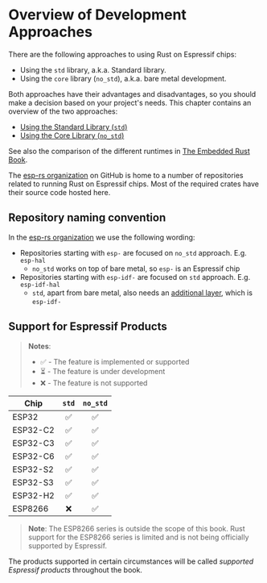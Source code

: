# Overview of Development Approaches

There are the following approaches to using Rust on Espressif chips:

- Using the `std` library, a.k.a. Standard library.
- Using the `core` library (`no_std`), a.k.a. bare metal development.

Both approaches have their advantages and disadvantages, so you should make a decision based on your project's needs. This chapter contains an overview of the two approaches:

- [Using the Standard Library (`std`)][rust-esp-book-std]
- [Using the Core Library (`no_std`)][rust-esp-book-no-std]

[rust-esp-book-std]: ./using-the-standard-library.md
[rust-esp-book-no-std]: ./bare-metal.md

See also the comparison of the different runtimes in [The Embedded Rust Book][embedded-rust-book-intro-std].

[embedded-rust-book-intro-std]: https://docs.rust-embedded.org/book/intro/no-std.html#a-no_std-rust-environment

The [esp-rs organization] on GitHub is home to a number of repositories related to running Rust on Espressif chips. Most of the required crates have their source code hosted here.

## Repository naming convention

In the [esp-rs organization] we use the following wording:
- Repositories starting with `esp-` are focused on `no_std` approach. E.g. `esp-hal`
  - `no_std` works on top of bare metal, so `esp-` is an Espressif chip
- Repositories starting with `esp-idf-` are focused on `std` approach. E.g. `esp-idf-hal`
  - `std`, apart from bare metal, also needs an [additional layer](https://github.com/espressif/esp-idf), which is `esp-idf-`

[esp-rs organization]: https://github.com/esp-rs/

## Support for Espressif Products

> **Notes**:
>
> - ✅ - The feature is implemented or supported
> - ⏳ - The feature is under development
> - ❌ - The feature is not supported

| Chip     | `std` | `no_std` |
| -------- | :---: | :------: |
| ESP32    |   ✅   |    ✅     |
| ESP32-C2 |   ✅   |    ✅     |
| ESP32-C3 |   ✅   |    ✅     |
| ESP32-C6 |   ✅   |    ✅     |
| ESP32-S2 |   ✅   |    ✅     |
| ESP32-S3 |   ✅   |    ✅     |
| ESP32-H2 |   ✅   |    ✅     |
| ESP8266  |   ❌   |    ✅     |

> **Note**: The ESP8266 series is outside the scope of this book. Rust support for the
> ESP8266 series is limited and is not being officially supported by Espressif.

The products supported in certain circumstances will be called _supported Espressif products_ throughout the book.
